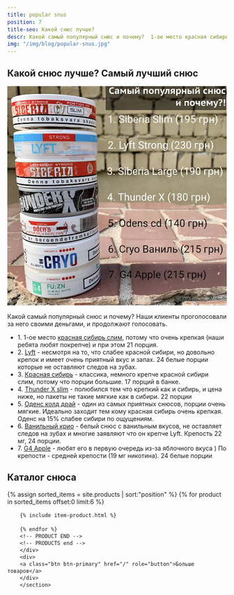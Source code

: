 ```yaml
---
title: popular snus
position: 7
title-seo: Какой снюс лучше?
descr: Какой самый популярный снюс и почему?  1-ое место красная сибирь слим, потому что очень крепкая (наши ребята любят покрепче) и при этом 21 порция.
img: "/img/blog/popular-snus.jpg"
---
```


<section class="mb-4">
	<h1>Какой снюс лучше? Самый лучший снюс</h1>
	<div class="row">
		<div class="col-md-6">
			<img class="img-fluid" src="/img/blog/popular-snus.jpg" alt="Самый популярный снюс">
		</div>
		<div class="col-md-6">
			<p>Какой самый популярный снюс и почему? Наши клиенты проголосовали за него своими деньгами, и продолжают голосовать.</p>
			<ul>
				<li>1. 1-ое место <a href="/siberia-white-dry-slim">красная сибирь слим</a>, потому что очень крепкая (наши ребята любят покрепче) и при этом 21 порция.</li>
				<li>2. <a href="/lyft-strong-ice-cool-mint-slim-all-white">Lyft</a> - несмотря на то, что слабее красной сибири, но довольно крепок и имеет очень приятный вкус и запах. 24 белые порции которые не оставляют следов на зубах.</li>
				<li>3. <a href="/siberia-white">Красная сибирь</a> - классика, немного крепче красной сибири слим, потому что порции большие. 17 порций в банке.</li>
				<li>4. <a href="/thunder-x-slim-white-dry">Thunder X slim</a> -  полюбился тем что крепкий как и сибирь, и цена ниже, но пакеты не такие мягкие как в сибири.
				22 порции</li>
				<li>5. <a href="/odens-cold-dry">Оденс колд драй</a> - один из самых приятных снюсов, порции очень мягкие. Идеально заходит тем кому красная сибирь очень крепкая.
				Оденс на 15% слабее сибири по ощущениям.</li>
				<li>6. <a href="/g4-cryo-slim-all-white-super-strong">Ванильный крио</a> - белый снюс с ванильным вкусов, не оставляет следов на зубах и многие заявляют что он крепче Lyft. Крепость 22 мг, 24 порции.</li>
				<li>7. <a href="/general-g4-slim-apple-white">G4 Apple</a> - любят его в первую очередь из-за яблочного вкуса ) По крепости - средней крепости (19 мг никотина). 24 белые порции</li>
			</ul>
		</div>
	</div>
</section>

<section class="mb-4">
	<h2>Каталог снюса</h2>
	<div class="row catalog">
		<!-- PRODUCTS start -->
		<!-- PRODUCT START -->
		{% assign sorted_items = site.products | sort:"position" %}
		{% for product in sorted_items offset:0 limit:6 %}
		
		{% include item-product.html %}

		{% endfor %}
		<!-- PRODUCT END -->
		<!-- PRODUCTS end -->
		</div>
		<div>
		<a class="btn btn-primary" href="/" role="button">Больше товаров</a>
		</div>
		</section>